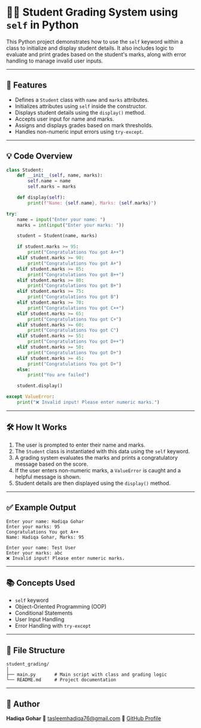 # 🧑‍🎓 Student Grading System using `self` in Python

This Python project demonstrates how to use the `self` keyword within a class to initialize and display student details. It also includes logic to evaluate and print grades based on the student's marks, along with error handling to manage invalid user inputs.

---

## 📌 Features

* Defines a `Student` class with `name` and `marks` attributes.
* Initializes attributes using `self` inside the constructor.
* Displays student details using the `display()` method.
* Accepts user input for name and marks.
* Assigns and displays grades based on mark thresholds.
* Handles non-numeric input errors using `try-except`.

---

## 💡 Code Overview

```python
class Student:
    def __init__(self, name, marks):
        self.name = name
        self.marks = marks

    def display(self):
        print(f"Name: {self.name}, Marks: {self.marks}")

try:
    name = input("Enter your name: ")
    marks = int(input("Enter your marks: "))

    student = Student(name, marks)

    if student.marks >= 95:
        print("Congratulations You got A++")
    elif student.marks >= 90:
        print("Congratulations You got A+")
    elif student.marks >= 85:
        print("Congratulations You got B++")
    elif student.marks >= 80:
        print("Congratulations You got B+")
    elif student.marks >= 75:
        print("Congratulations You got B")
    elif student.marks >= 70:
        print("Congratulations You got C++")
    elif student.marks >= 65:
        print("Congratulations You got C+")
    elif student.marks >= 60:
        print("Congratulations You got C")
    elif student.marks >= 55:
        print("Congratulations You got D++")
    elif student.marks >= 50:
        print("Congratulations You got D+")
    elif student.marks >= 45:
        print("Congratulations You got D+")
    else:
        print("You are failed")

    student.display()

except ValueError:
    print("❌ Invalid input! Please enter numeric marks.")
```

---

## 🛠️ How It Works

1. The user is prompted to enter their name and marks.
2. The `Student` class is instantiated with this data using the `self` keyword.
3. A grading system evaluates the marks and prints a congratulatory message based on the score.
4. If the user enters non-numeric marks, a `ValueError` is caught and a helpful message is shown.
5. Student details are then displayed using the `display()` method.

---

## ✅ Example Output

```
Enter your name: Hadiqa Gohar  
Enter your marks: 95  
Congratulations You got A++  
Name: Hadiqa Gohar, Marks: 95
```

```
Enter your name: Test User  
Enter your marks: abc  
❌ Invalid input! Please enter numeric marks.
```

---

## 📚 Concepts Used

* `self` keyword
* Object-Oriented Programming (OOP)
* Conditional Statements
* User Input Handling
* Error Handling with `try-except`

---

## 📁 File Structure

```
student_grading/
│
├── main.py       # Main script with class and grading logic
└── README.md     # Project documentation
```

---

## 🧠 Author

**Hadiqa Gohar**
📧 [tasleemhadiqa76@gmail.com](mailto:tasleemhadiqa76@gmail.com)
💼 [GitHub Profile](https://github.com/hadiqagohar)
